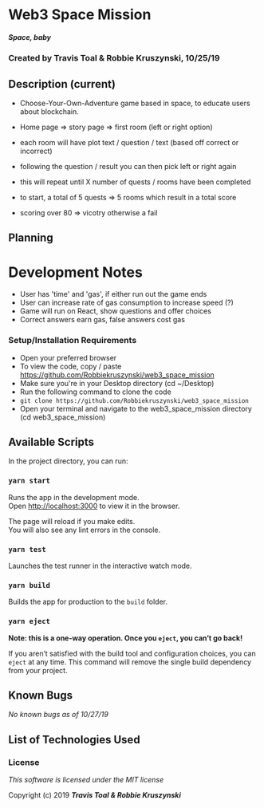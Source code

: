 # Web3 Space Mission

##### Space, baby

### Created by **Travis Toal & Robbie Kruszynski**, 10/25/19

## Description (current)

- Choose-Your-Own-Adventure game based in space, to educate users about blockchain.

- Home page => story page => first room (left or right option)
- each room will have plot text / question / text (based off correct or incorrect)
- following the question / result you can then pick left or right again
- this will repeat until X number of quests / rooms have been completed
- to start, a total of 5 quests => 5 rooms which result in a total score
- scoring over 80 => vicotry otherwise a fail

## Planning

# Development Notes

- User has 'time' and 'gas', if either run out the game ends
- User can increase rate of gas consumption to increase speed (?)
- Game will run on React, show questions and offer choices
- Correct answers earn gas, false answers cost gas

### Setup/Installation Requirements

- Open your preferred browser
- To view the code, copy / paste
  https://github.com/Robbiekruszynski/web3_space_mission
- Make sure you're in your Desktop directory
  (cd ~/Desktop)
- Run the following command to clone the code
- `git clone https://github.com/Robbiekruszynski/web3_space_mission`
- Open your terminal and navigate to the web3_space_mission directory
  (cd web3_space_mission)

## Available Scripts

In the project directory, you can run:

### `yarn start`

Runs the app in the development mode.<br />
Open [http://localhost:3000](http://localhost:3000) to view it in the browser.

The page will reload if you make edits.<br />
You will also see any lint errors in the console.

### `yarn test`

Launches the test runner in the interactive watch mode.<br />

### `yarn build`

Builds the app for production to the `build` folder.<br />

### `yarn eject`

**Note: this is a one-way operation. Once you `eject`, you can’t go back!**

If you aren’t satisfied with the build tool and configuration choices, you can `eject` at any time. This command will remove the single build dependency from your project.

## Known Bugs

_No known bugs as of 10/27/19_

## List of Technologies Used

### License

_This software is licensed under the MIT license_

Copyright (c) 2019
**_Travis Toal & Robbie Kruszynski_**
